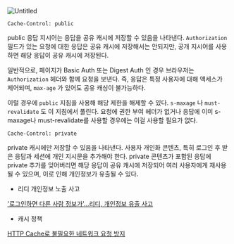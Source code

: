 ![Untitled](https://s3-us-west-2.amazonaws.com/secure.notion-static.com/4a63ba2e-9d17-4427-9b8f-1ec8089d2375/Untitled.png)

`Cache-Control: public`

public 응답 지시어는 응답을 공유 캐시에 저장할 수 있음을 나타낸다. `Authorization` 필드가 있는 요청에 대한 응답은 공유 캐시에 저장해서는 안되지만, 공개 지시어를 사용하면 해당 응답이 공유 캐시에 저장된다. 

일반적으로, 페이지가 Basic Auth 또는 Digest Auth 인 경우 브라우저는 `Authorization`  헤더와 함께 요청을 보낸다. 즉, 응답은 특정 사용자에 대해 액세스가 제어되며, `max-age` 가 있어도 공유 캐싱이 불가능하다. 

 이럴 경우에 `public` 지침을 사용해 해당 제한을 해제할 수 있다. `s-maxage` 나 `must-revalidate` 도 이 지침에서 풀린다. 요청에 권한 부여 헤더가 없거나 응답에 이미 s-maxage나 must-revalidate를 사용할 경우에는 이걸 사용할 필요가 없다. 

`Cache-Control: private`

private 캐시에만 저장할 수 있음을 나타낸다. 사용자 개인화 콘텐츠, 특히 로그인 후 받은 응답과 세션에 개인 지시문을 추가해야 한다. private 콘텐츠가 포함된 응답에 private 추가를 잊어버리면 해당 응답이 공유 캐시에 저장되어 여러 사용자에게 재사용될 수 있으며, 이로 인해 개인정보가 유출될 수 있다. 

- 리디 개인정보 노출 사고

['로그인하면 다른 사람 정보가'…리디, 개인정보 유출 사고](https://www.sedaily.com/NewsView/29N7RDWCX7)

- 캐시 정책

[HTTP Cache로 불필요한 네트워크 요청 방지](https://web.dev/i18n/ko/http-cache/)
